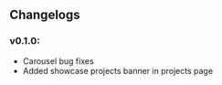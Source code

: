 ## Changelogs

### **v0.1.0**:

- Carousel bug fixes
- Added showcase projects banner in projects page
